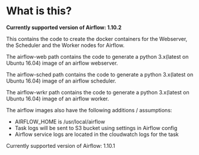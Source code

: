 # What is this?

**Currently supported version of Airflow: 1.10.2**

This contains the code to create the docker containers for the Webserver, the Scheduler and the Worker nodes for Airflow.

The airflow-web path contains the code to generate a python 3.x(latest on Ubuntu 16.04) image of an airflow webserver.

The airflow-sched path contains the code to generate a python 3.x(latest on Ubuntu 16.04) image of an airflow scheduler.

The airflow-wrkr path contains the code to generate a python 3.x(latest on Ubuntu 16.04) image of an airflow worker.

The airflow images also have the following additions / assumptions:

- AIRFLOW_HOME is /usr/local/airflow
- Task logs will be sent to S3 bucket using settings in Airflow config
- Airflow service logs are located in the cloudwatch logs for the task

Currently supported version of Airflow: 1.10.1
